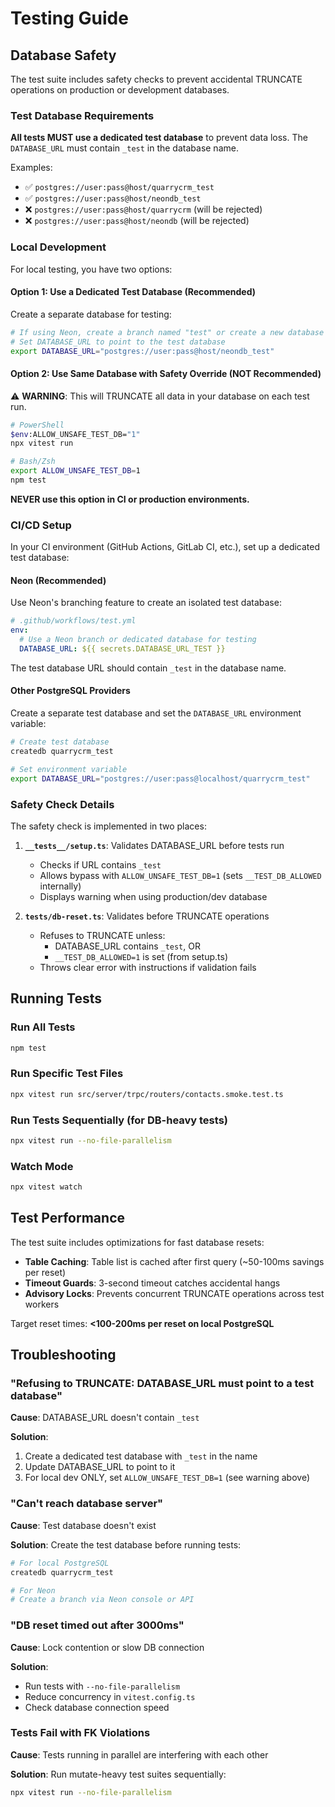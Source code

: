 # Testing Guide

## Database Safety

The test suite includes safety checks to prevent accidental TRUNCATE operations on production or development databases.

### Test Database Requirements

**All tests MUST use a dedicated test database** to prevent data loss. The `DATABASE_URL` must contain `_test` in the database name.

Examples:
- ✅ `postgres://user:pass@host/quarrycrm_test`
- ✅ `postgres://user:pass@host/neondb_test`
- ❌ `postgres://user:pass@host/quarrycrm` (will be rejected)
- ❌ `postgres://user:pass@host/neondb` (will be rejected)

### Local Development

For local testing, you have two options:

#### Option 1: Use a Dedicated Test Database (Recommended)

Create a separate database for testing:

```bash
# If using Neon, create a branch named "test" or create a new database
# Set DATABASE_URL to point to the test database
export DATABASE_URL="postgres://user:pass@host/neondb_test"
```

#### Option 2: Use Same Database with Safety Override (NOT Recommended)

⚠️ **WARNING**: This will TRUNCATE all data in your database on each test run.

```bash
# PowerShell
$env:ALLOW_UNSAFE_TEST_DB="1"
npx vitest run

# Bash/Zsh
export ALLOW_UNSAFE_TEST_DB=1
npm test
```

**NEVER use this option in CI or production environments.**

### CI/CD Setup

In your CI environment (GitHub Actions, GitLab CI, etc.), set up a dedicated test database:

#### Neon (Recommended)

Use Neon's branching feature to create an isolated test database:

```yaml
# .github/workflows/test.yml
env:
  # Use a Neon branch or dedicated database for testing
  DATABASE_URL: ${{ secrets.DATABASE_URL_TEST }}
```

The test database URL should contain `_test` in the database name.

#### Other PostgreSQL Providers

Create a separate test database and set the `DATABASE_URL` environment variable:

```bash
# Create test database
createdb quarrycrm_test

# Set environment variable
export DATABASE_URL="postgres://user:pass@localhost/quarrycrm_test"
```

### Safety Check Details

The safety check is implemented in two places:

1. **`__tests__/setup.ts`**: Validates DATABASE_URL before tests run
   - Checks if URL contains `_test`
   - Allows bypass with `ALLOW_UNSAFE_TEST_DB=1` (sets `__TEST_DB_ALLOWED` internally)
   - Displays warning when using production/dev database

2. **`tests/db-reset.ts`**: Validates before TRUNCATE operations
   - Refuses to TRUNCATE unless:
     - DATABASE_URL contains `_test`, OR
     - `__TEST_DB_ALLOWED=1` is set (from setup.ts)
   - Throws clear error with instructions if validation fails

## Running Tests

### Run All Tests
```bash
npm test
```

### Run Specific Test Files
```bash
npx vitest run src/server/trpc/routers/contacts.smoke.test.ts
```

### Run Tests Sequentially (for DB-heavy tests)
```bash
npx vitest run --no-file-parallelism
```

### Watch Mode
```bash
npx vitest watch
```

## Test Performance

The test suite includes optimizations for fast database resets:

- **Table Caching**: Table list is cached after first query (~50-100ms savings per reset)
- **Timeout Guards**: 3-second timeout catches accidental hangs
- **Advisory Locks**: Prevents concurrent TRUNCATE operations across test workers

Target reset times: **<100-200ms per reset on local PostgreSQL**

## Troubleshooting

### "Refusing to TRUNCATE: DATABASE_URL must point to a test database"

**Cause**: DATABASE_URL doesn't contain `_test`

**Solution**: 
1. Create a dedicated test database with `_test` in the name
2. Update DATABASE_URL to point to it
3. For local dev ONLY, set `ALLOW_UNSAFE_TEST_DB=1` (see warning above)

### "Can't reach database server"

**Cause**: Test database doesn't exist

**Solution**: Create the test database before running tests:
```bash
# For local PostgreSQL
createdb quarrycrm_test

# For Neon
# Create a branch via Neon console or API
```

### "DB reset timed out after 3000ms"

**Cause**: Lock contention or slow DB connection

**Solution**: 
- Run tests with `--no-file-parallelism`
- Reduce concurrency in `vitest.config.ts`
- Check database connection speed

### Tests Fail with FK Violations

**Cause**: Tests running in parallel are interfering with each other

**Solution**: Run mutate-heavy test suites sequentially:
```bash
npx vitest run --no-file-parallelism
```

